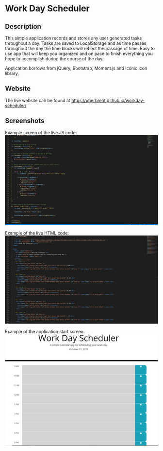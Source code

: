 # Work Day Scheduler

## Description

This simple application records and stores any user generated tasks throughout a day. Tasks are saved to LocalStorage and as time passes throughout the day the time blocks will reflect the passage of time. Easy to use app that will keep you organized and on pace to finish everything you hope to accomplish during the course of the day.

Application borrows from jQuery, Bootstrap, Moment.js and Iconic icon library.

## Website

The live website can be found at https://uberbrent.github.io/workday-scheduler/

## Screenshots
Example screen of the live JS code:
![JavaScript Screen](Assets/Images/JavaScript-screen.png)

Example of the live HTML code:
![HTML Screen](Assets/Images/HTML-screen.png)

Example of the application start screen:
![Application Screen](Assets/Images/live-app.png)

